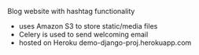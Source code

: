 Blog website with hashtag functionality
- uses Amazon S3 to store static/media files
- Celery is used to send welcoming email
- hosted on Heroku demo-django-proj.herokuapp.com
